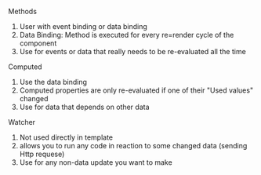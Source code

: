 Methods
1. User with event binding or data binding
2. Data Binding: Method is executed for every re=render cycle of the component
3. Use for events or data that really needs to be re-evaluated all the time

Computed
1. Use the data binding
2. Computed properties are only re-evaluated if one of their "Used values" changed
3. Use for data that depends on other data

Watcher
1. Not used directly in template
2. allows you to run any code in reaction to some changed data
    (sending Http requese)
3. Use for any non-data update you want to make